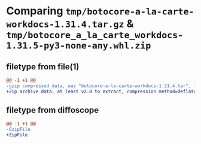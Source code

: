 # Comparing `tmp/botocore-a-la-carte-workdocs-1.31.4.tar.gz` & `tmp/botocore_a_la_carte_workdocs-1.31.5-py3-none-any.whl.zip`

## filetype from file(1)

```diff
@@ -1 +1 @@
-gzip compressed data, was "botocore-a-la-carte-workdocs-1.31.4.tar", last modified: Tue Jul 18 01:55:39 2023, max compression
+Zip archive data, at least v2.0 to extract, compression method=deflate
```

## filetype from diffoscope

```diff
@@ -1 +1 @@
-GzipFile
+ZipFile
```

